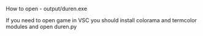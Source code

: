 How to open - output/duren.exe

If you need to open game in VSC you should install colorama and termcolor modules and open duren.py
